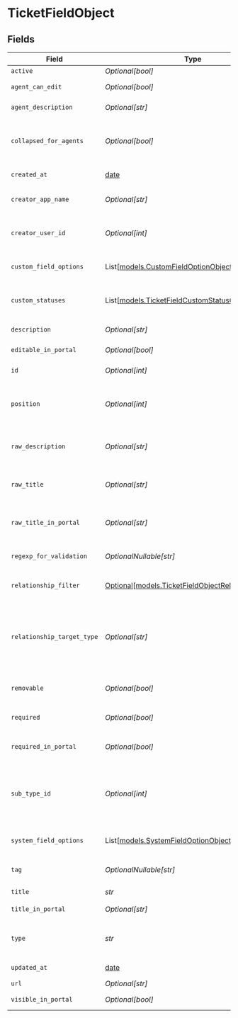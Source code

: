 # TicketFieldObject


## Fields

| Field                                                                                                                                                                                                                             | Type                                                                                                                                                                                                                              | Required                                                                                                                                                                                                                          | Description                                                                                                                                                                                                                       |
| --------------------------------------------------------------------------------------------------------------------------------------------------------------------------------------------------------------------------------- | --------------------------------------------------------------------------------------------------------------------------------------------------------------------------------------------------------------------------------- | --------------------------------------------------------------------------------------------------------------------------------------------------------------------------------------------------------------------------------- | --------------------------------------------------------------------------------------------------------------------------------------------------------------------------------------------------------------------------------- |
| `active`                                                                                                                                                                                                                          | *Optional[bool]*                                                                                                                                                                                                                  | :heavy_minus_sign:                                                                                                                                                                                                                | Whether this field is available                                                                                                                                                                                                   |
| `agent_can_edit`                                                                                                                                                                                                                  | *Optional[bool]*                                                                                                                                                                                                                  | :heavy_minus_sign:                                                                                                                                                                                                                | Whether this field is editable by agents                                                                                                                                                                                          |
| `agent_description`                                                                                                                                                                                                               | *Optional[str]*                                                                                                                                                                                                                   | :heavy_minus_sign:                                                                                                                                                                                                                | A description of the ticket field that only agents can see                                                                                                                                                                        |
| `collapsed_for_agents`                                                                                                                                                                                                            | *Optional[bool]*                                                                                                                                                                                                                  | :heavy_minus_sign:                                                                                                                                                                                                                | If true, the field is shown to agents by default. If false, the field is hidden alongside infrequently used fields. Classic interface only                                                                                        |
| `created_at`                                                                                                                                                                                                                      | [date](https://docs.python.org/3/library/datetime.html#date-objects)                                                                                                                                                              | :heavy_minus_sign:                                                                                                                                                                                                                | The time the custom ticket field was created                                                                                                                                                                                      |
| `creator_app_name`                                                                                                                                                                                                                | *Optional[str]*                                                                                                                                                                                                                   | :heavy_minus_sign:                                                                                                                                                                                                                | Name of the app that created the ticket field, or a null value if no app created the ticket field                                                                                                                                 |
| `creator_user_id`                                                                                                                                                                                                                 | *Optional[int]*                                                                                                                                                                                                                   | :heavy_minus_sign:                                                                                                                                                                                                                | The id of the user that created the ticket field, or a value of "-1" if an app created the ticket field                                                                                                                           |
| `custom_field_options`                                                                                                                                                                                                            | List[[models.CustomFieldOptionObject](../models/customfieldoptionobject.md)]                                                                                                                                                      | :heavy_minus_sign:                                                                                                                                                                                                                | Required and presented for a custom ticket field of type "multiselect" or "tagger"                                                                                                                                                |
| `custom_statuses`                                                                                                                                                                                                                 | List[[models.TicketFieldCustomStatusObject](../models/ticketfieldcustomstatusobject.md)]                                                                                                                                          | :heavy_minus_sign:                                                                                                                                                                                                                | List of customized ticket statuses. Only presented for a system ticket field of type "custom_status"                                                                                                                              |
| `description`                                                                                                                                                                                                                     | *Optional[str]*                                                                                                                                                                                                                   | :heavy_minus_sign:                                                                                                                                                                                                                | Describes the purpose of the ticket field to users                                                                                                                                                                                |
| `editable_in_portal`                                                                                                                                                                                                              | *Optional[bool]*                                                                                                                                                                                                                  | :heavy_minus_sign:                                                                                                                                                                                                                | Whether this field is editable by end users in Help Center                                                                                                                                                                        |
| `id`                                                                                                                                                                                                                              | *Optional[int]*                                                                                                                                                                                                                   | :heavy_minus_sign:                                                                                                                                                                                                                | Automatically assigned when created                                                                                                                                                                                               |
| `position`                                                                                                                                                                                                                        | *Optional[int]*                                                                                                                                                                                                                   | :heavy_minus_sign:                                                                                                                                                                                                                | The relative position of the ticket field on a ticket. Note that for accounts with ticket forms, positions are controlled by the different forms                                                                                  |
| `raw_description`                                                                                                                                                                                                                 | *Optional[str]*                                                                                                                                                                                                                   | :heavy_minus_sign:                                                                                                                                                                                                                | The dynamic content placeholder if present, or the `description` value if not. See [Dynamic Content](/api-reference/ticketing/ticket-management/dynamic_content/)                                                                 |
| `raw_title`                                                                                                                                                                                                                       | *Optional[str]*                                                                                                                                                                                                                   | :heavy_minus_sign:                                                                                                                                                                                                                | The dynamic content placeholder if present, or the `title` value if not. See [Dynamic Content](/api-reference/ticketing/ticket-management/dynamic_content/)                                                                       |
| `raw_title_in_portal`                                                                                                                                                                                                             | *Optional[str]*                                                                                                                                                                                                                   | :heavy_minus_sign:                                                                                                                                                                                                                | The dynamic content placeholder if present, or the "title_in_portal" value if not. See [Dynamic Content](/api-reference/ticketing/ticket-management/dynamic_content/)                                                             |
| `regexp_for_validation`                                                                                                                                                                                                           | *OptionalNullable[str]*                                                                                                                                                                                                           | :heavy_minus_sign:                                                                                                                                                                                                                | For "regexp" fields only. The validation pattern for a field value to be deemed valid                                                                                                                                             |
| `relationship_filter`                                                                                                                                                                                                             | [Optional[models.TicketFieldObjectRelationshipFilter]](../models/ticketfieldobjectrelationshipfilter.md)                                                                                                                          | :heavy_minus_sign:                                                                                                                                                                                                                | A filter definition that allows your autocomplete to filter down results                                                                                                                                                          |
| `relationship_target_type`                                                                                                                                                                                                        | *Optional[str]*                                                                                                                                                                                                                   | :heavy_minus_sign:                                                                                                                                                                                                                | A representation of what type of object the field references. Options are "zen:user", "zen:organization", "zen:ticket", or "zen:custom_object:{key}" where key is a custom object key. For example "zen:custom_object:apartment". |
| `removable`                                                                                                                                                                                                                       | *Optional[bool]*                                                                                                                                                                                                                  | :heavy_minus_sign:                                                                                                                                                                                                                | If false, this field is a system field that must be present on all tickets                                                                                                                                                        |
| `required`                                                                                                                                                                                                                        | *Optional[bool]*                                                                                                                                                                                                                  | :heavy_minus_sign:                                                                                                                                                                                                                | If true, agents must enter a value in the field to change the ticket status to solved                                                                                                                                             |
| `required_in_portal`                                                                                                                                                                                                              | *Optional[bool]*                                                                                                                                                                                                                  | :heavy_minus_sign:                                                                                                                                                                                                                | If true, end users must enter a value in the field to create the request                                                                                                                                                          |
| `sub_type_id`                                                                                                                                                                                                                     | *Optional[int]*                                                                                                                                                                                                                   | :heavy_minus_sign:                                                                                                                                                                                                                | For system ticket fields of type "priority" and "status". Defaults to 0. A "priority" sub type of 1 removes the "Low" and "Urgent" options. A "status" sub type of 1 adds the "On-Hold" option                                    |
| `system_field_options`                                                                                                                                                                                                            | List[[models.SystemFieldOptionObject](../models/systemfieldoptionobject.md)]                                                                                                                                                      | :heavy_minus_sign:                                                                                                                                                                                                                | Presented for a system ticket field of type "tickettype", "priority" or "status"                                                                                                                                                  |
| `tag`                                                                                                                                                                                                                             | *OptionalNullable[str]*                                                                                                                                                                                                           | :heavy_minus_sign:                                                                                                                                                                                                                | For "checkbox" fields only. A tag added to tickets when the checkbox field is selected                                                                                                                                            |
| `title`                                                                                                                                                                                                                           | *str*                                                                                                                                                                                                                             | :heavy_check_mark:                                                                                                                                                                                                                | The title of the ticket field                                                                                                                                                                                                     |
| `title_in_portal`                                                                                                                                                                                                                 | *Optional[str]*                                                                                                                                                                                                                   | :heavy_minus_sign:                                                                                                                                                                                                                | The title of the ticket field for end users in Help Center                                                                                                                                                                        |
| `type`                                                                                                                                                                                                                            | *str*                                                                                                                                                                                                                             | :heavy_check_mark:                                                                                                                                                                                                                | System or custom field type. Editable for custom field types and only on creation. See [Create Ticket Field](#create-ticket-field)                                                                                                |
| `updated_at`                                                                                                                                                                                                                      | [date](https://docs.python.org/3/library/datetime.html#date-objects)                                                                                                                                                              | :heavy_minus_sign:                                                                                                                                                                                                                | The time the custom ticket field was last updated                                                                                                                                                                                 |
| `url`                                                                                                                                                                                                                             | *Optional[str]*                                                                                                                                                                                                                   | :heavy_minus_sign:                                                                                                                                                                                                                | The URL for this resource                                                                                                                                                                                                         |
| `visible_in_portal`                                                                                                                                                                                                               | *Optional[bool]*                                                                                                                                                                                                                  | :heavy_minus_sign:                                                                                                                                                                                                                | Whether this field is visible to end users in Help Center                                                                                                                                                                         |